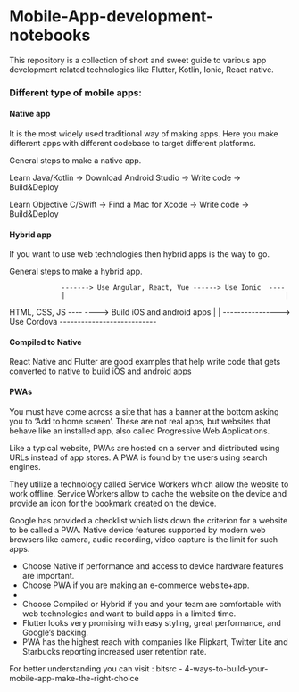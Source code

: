 # Mobile-App-development-notebooks
This repository is a collection of short and sweet guide to various app development related technologies like Flutter, Kotlin, Ionic, React native.

### Different type of mobile apps:

#### Native app 

It is the most widely used traditional way of making apps. Here you make different apps with different codebase to target different platforms.

General steps to make a native app.

Learn Java/Kotlin -> Download Android Studio -> Write code -> Build&Deploy

Learn Objective C/Swift -> Find a Mac for Xcode -> Write code -> Build&Deploy

#### Hybrid app

If you want to use web technologies then hybrid apps is the way to go.

General steps to make a hybrid app.

                 -------> Use Angular, React, Vue ------> Use Ionic  ---- 
                 |                                                       |
HTML, CSS, JS ----                                                       ----> Build iOS and android apps
                 |                                                       |
                 ----------------> Use Cordova ---------------------------
                  
#### Compiled to Native

React Native and Flutter are good examples that help write code that gets converted to native to build iOS and android apps

#### PWAs

You must have come across a site that has a banner at the bottom asking you to ‘Add to home screen’. These are not real apps, but websites that behave like an installed app, also called Progressive Web Applications.

Like a typical website, PWAs are hosted on a server and distributed using URLs instead of app stores. A PWA is found by the users using search engines.

They utilize a technology called Service Workers which allow the website to work offline. Service Workers allow to cache the website on the device and provide an icon for the bookmark created on the device.

Google has provided a checklist which lists down the criterion for a website to be called a PWA. Native device features supported by modern web browsers like camera, audio recording, video capture is the limit for such apps.

<ul>
  <li>Choose Native if performance and access to device hardware features are important.</li>

  <li>Choose PWA if you are making an e-commerce website+app.<li>

  <li>Choose Compiled or Hybrid if you and your team are comfortable with web technologies and want to build apps in a limited time.</li>

  <li>Flutter looks very promising with easy styling, great performance, and Google’s backing.</li>

  <li>PWA has the highest reach with companies like Flipkart, Twitter Lite and Starbucks reporting increased user retention rate.</li>
</ul>

For better understanding you can visit : bitsrc - 4-ways-to-build-your-mobile-app-make-the-right-choice
